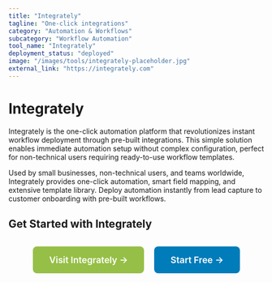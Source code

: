```yaml
---
title: "Integrately"
tagline: "One-click integrations"
category: "Automation & Workflows"
subcategory: "Workflow Automation"
tool_name: "Integrately"
deployment_status: "deployed"
image: "/images/tools/integrately-placeholder.jpg"
external_link: "https://integrately.com"
---
```


# Integrately

Integrately is the one-click automation platform that revolutionizes instant workflow deployment through pre-built integrations. This simple solution enables immediate automation setup without complex configuration, perfect for non-technical users requiring ready-to-use workflow templates.

Used by small businesses, non-technical users, and teams worldwide, Integrately provides one-click automation, smart field mapping, and extensive template library. Deploy automation instantly from lead capture to customer onboarding with pre-built workflows.

## Get Started with Integrately

<div style="text-align: center; margin: 2rem 0;">
  <a href="https://integrately.com" target="_blank" rel="noopener noreferrer" style="display: inline-block; background: #96BF47; color: white; padding: 1rem 2rem; text-decoration: none; border-radius: 8px; font-weight: 600; font-size: 1.1rem; margin-right: 1rem;">Visit Integrately →</a>
  <a href="https://integrately.com/signup" target="_blank" rel="noopener noreferrer" style="display: inline-block; background: #007cba; color: white; padding: 1rem 2rem; text-decoration: none; border-radius: 8px; font-weight: 600; font-size: 1.1rem;">Start Free →</a>
</div>